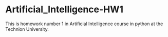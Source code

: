 # Artificial_Intelligence-HW1
This is homework number 1 in Artificial Intelligence course in python at the Technion University.

